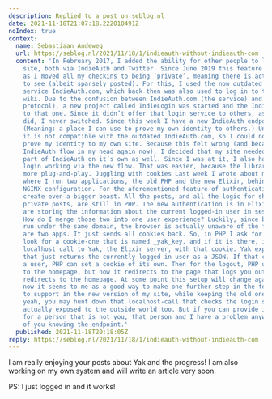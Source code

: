```yaml
---
description: Replied to a post on seblog.nl
date: 2021-11-18T21:07:18.222010491Z
noIndex: true
context:
  name: Sebastiaan Andeweg
  url: https://seblog.nl/2021/11/18/1/indieauth-without-indieauth-com
  content: 'In February 2017, I added the ability for other people to log in to my
    site, both via IndieAuth and Twitter. Since June 2019 this feature is more useful,
    as I moved all my checkins to being ‘private’, meaning there is actually something
    to see (albeit sparsely posted). For this, I used the now outdated and deprecated
    service IndieAuth.com, which back then was also used to log in to the IndieWeb
    wiki. Due to the confusion between IndieAuth.com (the service) and IndieAuth (the
    protocol), a new project called IndieLogin was started and the IndieWeb wiki moved
    to that one. Since it didn’t offer that login service to others, as IndieAuth.com
    did, I never switched. Since this week I have a new IndieAuth endpoint for myself.
    (Meaning: a place I can use to prove my own identity to others.) Unfortunately,
    it is not compatible with the outdated IndieAuth.com, so I could not use it to
    prove my identity to my own site. Because this felt wrong (and because I had the
    IndieAuth flow in my head again now), I decided that my site needed to do that
    part of IndieAuth on it’s own as well. Since I was at it, I also have Twitter
    login working via the new flow. That was easier, because the library support was
    more plug-and-play. Juggling with cookies Last week I wrote about my new setup
    where I run two applications, the old PHP and the new Elixir, behind an unusual
    NGINX configuration. For the aforementioned feature of authentication, I had to
    create even a bigger beast. All the posts, and all the logic for showing or hiding
    private posts, are still in PHP. The new authentication is in Elixir. Both ends
    are storing the information about the current logged-in user in session cookies.
    How do I merge those two into one user experience? Luckily, since both applications
    run under the same domain, the browser is actually unaware of the fact that there
    are two apps. It just sends all cookies back. So, in PHP I ask for all headers,
    look for a cookie-one that is named _yak_key, and if it is there, it makes a direct
    localhost call to Yak, the Elixir server, with that cookie. Yak exposes one route
    that just returns the currently logged-in user as a JSON. If that call returns
    a user, PHP can set a cookie of its own. Then for the logout, PHP used to redirect
    to the homepage, but now it redirects to the page that logs you out of Yak, which
    redirects to the homepage. At some point this setup will change again, but for
    now it seems to me as a good way to make one further step in the features I want
    to support in the new version of my site, while keeping the old one running. Oh
    yeah, you may hunt down that localhost-call that checks the login status. It is
    actually exposed to the outside world too. But if you can provide it with a cookie
    for a person that is not you, that person and I have a problem anyway, regardless
    of you knowing the endpoint.'
  published: 2021-11-18T20:18:05Z
reply: https://seblog.nl/2021/11/18/1/indieauth-without-indieauth-com
---
```


I am really enjoying your posts about Yak and the progress! I am also working on my own system and will write an article very soon. 

PS: I just logged in and it works!
